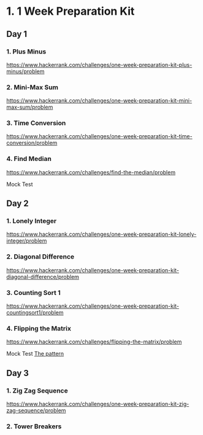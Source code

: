 # 1. 1 Week Preparation Kit

## Day 1

### 1. Plus Minus

https://www.hackerrank.com/challenges/one-week-preparation-kit-plus-minus/problem

### 2. Mini-Max Sum

https://www.hackerrank.com/challenges/one-week-preparation-kit-mini-max-sum/problem

### 3. Time Conversion

https://www.hackerrank.com/challenges/one-week-preparation-kit-time-conversion/problem

### 4. Find Median

https://www.hackerrank.com/challenges/find-the-median/problem

Mock Test

## Day 2

### 1. Lonely Integer

https://www.hackerrank.com/challenges/one-week-preparation-kit-lonely-integer/problem

### 2. Diagonal Difference

https://www.hackerrank.com/challenges/one-week-preparation-kit-diagonal-difference/problem

### 3. Counting Sort 1

https://www.hackerrank.com/challenges/one-week-preparation-kit-countingsort1/problem

### 4. Flipping the Matrix

https://www.hackerrank.com/challenges/flipping-the-matrix/problem

Mock Test
[The pattern](https://doc-08-c0-docs.googleusercontent.com/docs/securesc/6fqolj7lq2u30ei74uslclfg95tihf6c/eqhn8dhfipav0j8phgnklhqokhm50u89/1647688725000/12945463399731013293/04116856922123529039/1t_7fU2LD06qfyIOiFTJ51X8npx0qmcca?e=view&ax=ACxEAsYnKwuEoheiC4VTHr2N05gU3ZVF18q7TYfV68-o4trsNcehbbMNi-4gMHqPI1_0tTWgPvN0R_QL5rcA5FTRU-V6sFOzQK84YTTrMqwMLBimvHEli3XZcehQRNelWT9NhoeZXdTmHC1B3CLGTmrhBlOs7z0Bb9fbZBinNGa6Or5-uftfRH6D4dEQQ70u9SWJ5VASDi0hGQQcHdvymtl7mjLW7PmG5LgGIy06-jeQ_ghNiI6KTJPQGgigE01eUBxtn43m8HBptowfKFyiO5mH8R5c_VUdzDFDPcxMcXWJSi4jLCqheZN5JyD7htETVoBx4uBgRT8bQoDa1BBUrrNXRY3z0aWzhOO4gEmO7Izeq7TK0pVWbssrzZJsf6kS-b_KczhHqiZw71R0FCmw3wWpZfN72yXJtfgThLCGH8QGSCqYoUKXL70a84JPOWca5pXbcO0xKICgCKnLLYp9RU6jerZBtye2ZYMUn_EDyFYmT8x_l5NCVYhjaZsTlMQZ8qQaAPwMtgn70C52Nb7lHCqvF1W6mxiVKI4flDt6SvAmkPUbtt-yfuP9Jt60qe-K7h27UPzqorVDFBX11C-4DMe4sIP5m-Y_35cZcBfMrdCPwQs4bNHoAQVphFaBRor7gRCT6gnh1qK0Ezb-Sv1RNaRB_3TAQ-FKmBIsgj7_CLbzk87aABf2QvzbtiiNMPfWmorBpgq7W4xQkf4IY9TSAPulKEocK-jIz6-pevxudeEhtyEf3BjOep7497mi6QT3DD1oK0bZDjJfeB1Z_Z-HF2gI4a50LMi01yN-io1n450JKrVWo_ixjJyzTkpATHKV5Bh2-jr0DvNuWiLrj2zZ6ReLufzESbrVIqUs-2y2Dn6VBfzB1eqc_9PWPZS-Xdw14EBhybqiw4AqZzsUK8K_IwZXthEAaTL3LJiTnBGm_66WVj5TuIJAgRj4jXWJr37ROZCqa_ZsnAY&authuser=0)

## Day 3

### 1. Zig Zag Sequence

https://www.hackerrank.com/challenges/one-week-preparation-kit-zig-zag-sequence/problem

### 2. Tower Breakers

